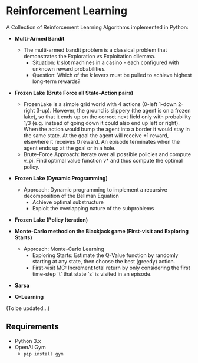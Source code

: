 # Reinforcement Learning

A Collection of Reinforcement Learning Algorithms implemented in Python:

- **Multi-Armed Bandit**
  - The multi-armed bandit problem is a classical problem that demonstrates the Exploration vs Exploitation dilemma. 
     - Situation: *k* slot machines in a casino - each configured with unknown reward probabilities.
     - Question: Which of the *k* levers must be pulled to achieve highest long-term rewards?

- **Frozen Lake (Brute Force all State-Action pairs)**
    - FrozenLake is a simple grid world with 4 actions (0-left 1-down 2-right 3-up). However, the ground is slippery (the
agent is on a frozen lake), so that it ends up on the correct next field only with probability 1/3 (e.g. instead of going
down it could also end up left or right). When the action would bump the agent into a border it would stay in the
same state. At the goal the agent will receive +1 reward, elsewhere it receives 0 reward. An episode terminates when the agent ends up at the goal or in a hole. 
    - Brute-Force Approach: Iterate over all possible policies and compute v_pi. Find optimal value function v* and thus compute the optimal policy.

- **Frozen Lake (Dynamic Programming)**
  - Approach: Dynamic programming to implement a recursive decomposition of the Bellman Equation
     - Achieve optimal substructure
     - Exploit the overlapping nature of the subproblems

- **Frozen Lake (Policy Iteration)**

- **Monte-Carlo method on the Blackjack game (First-visit and Exploring Starts)**
  - Approach: Monte-Carlo Learning
     - Exploring Starts: Estimate the Q-Value function by randomly starting at any state, then choose the best (greedy) action.
     - First-visit MC: Increment total return by only considering the first time-step 't' that state 's' is visited in an episode.

- **Sarsa**
- **Q-Learning**

(To be updated...)

## Requirements
* Python 3.x
* OpenAI Gym 
   * `pip install gym`
